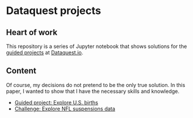 Dataquest projects
====================
Heart of work
---------
This repository is a series of Jupyter notebook that shows solutions for the [guided projects](https://www.dataquest.io/projects) at [Dataquest.io](https://www.dataquest.io/).

Content
---------
Of course, my decisions do not pretend to be the only true solution. In this paper, I wanted to show that I have the necessary skills and knowledge.

+ [Guided project: Explore U.S. births](https://github.com/IsFilimonov/DataquestProjects/blob/master/US_births/Explore%20U.S.%20births.ipynb)
+ [Challenge: Explore NFL suspensions data](https://github.com/IsFilimonov/DataquestProjects/blob/master/NFL_suspensions/Explore%20NFL%20suspension.ipynb)
